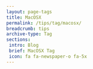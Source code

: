 ```yaml
---
layout: page-tags
title: MacOSX
permalink: /tips/tag/macosx/
breadcrumb: tips
archive-type: Tag
sections:
 intro: Blog
 brief: MacOSX Tag
 icon: fa fa-newspaper-o fa-5x
---
```

